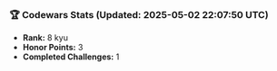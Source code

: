 ### 🏆 Codewars Stats (Updated: 2025-05-02 22:07:50 UTC)

- **Rank:** 8 kyu
- **Honor Points:** 3
- **Completed Challenges:** 1
